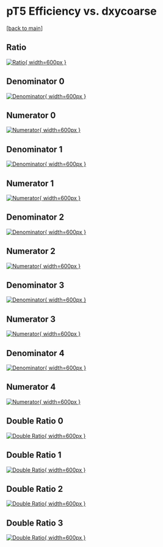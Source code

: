 # pT5 Efficiency vs. dxycoarse

[[back to main](./)]



## Ratio

[![Ratio](../mtv/var/pT5_vtr_321_0_eff_dxycoarse.png){ width=600px }](../mtv/var/pT5_vtr_321_0_eff_dxycoarse.pdf)

## Denominator 0

[![Denominator](../mtv/den/pT5_vtr_321_0_eff_dxycoarse_den0.png){ width=600px }](../mtv/den/pT5_vtr_321_0_eff_dxycoarse_den0.pdf)

## Numerator 0

[![Numerator](../mtv/num/pT5_vtr_321_0_eff_dxycoarse_num0.png){ width=600px }](../mtv/num/pT5_vtr_321_0_eff_dxycoarse_num0.pdf)

## Denominator 1

[![Denominator](../mtv/den/pT5_vtr_321_0_eff_dxycoarse_den1.png){ width=600px }](../mtv/den/pT5_vtr_321_0_eff_dxycoarse_den1.pdf)

## Numerator 1

[![Numerator](../mtv/num/pT5_vtr_321_0_eff_dxycoarse_num1.png){ width=600px }](../mtv/num/pT5_vtr_321_0_eff_dxycoarse_num1.pdf)

## Denominator 2

[![Denominator](../mtv/den/pT5_vtr_321_0_eff_dxycoarse_den2.png){ width=600px }](../mtv/den/pT5_vtr_321_0_eff_dxycoarse_den2.pdf)

## Numerator 2

[![Numerator](../mtv/num/pT5_vtr_321_0_eff_dxycoarse_num2.png){ width=600px }](../mtv/num/pT5_vtr_321_0_eff_dxycoarse_num2.pdf)

## Denominator 3

[![Denominator](../mtv/den/pT5_vtr_321_0_eff_dxycoarse_den3.png){ width=600px }](../mtv/den/pT5_vtr_321_0_eff_dxycoarse_den3.pdf)

## Numerator 3

[![Numerator](../mtv/num/pT5_vtr_321_0_eff_dxycoarse_num3.png){ width=600px }](../mtv/num/pT5_vtr_321_0_eff_dxycoarse_num3.pdf)

## Denominator 4

[![Denominator](../mtv/den/pT5_vtr_321_0_eff_dxycoarse_den4.png){ width=600px }](../mtv/den/pT5_vtr_321_0_eff_dxycoarse_den4.pdf)

## Numerator 4

[![Numerator](../mtv/num/pT5_vtr_321_0_eff_dxycoarse_num4.png){ width=600px }](../mtv/num/pT5_vtr_321_0_eff_dxycoarse_num4.pdf)

## Double Ratio 0

[![Double Ratio](../mtv/ratio/pT5_vtr_321_0_eff_dxycoarse_ratio0.png){ width=600px }](../mtv/ratio/pT5_vtr_321_0_eff_dxycoarse_ratio0.pdf)

## Double Ratio 1

[![Double Ratio](../mtv/ratio/pT5_vtr_321_0_eff_dxycoarse_ratio1.png){ width=600px }](../mtv/ratio/pT5_vtr_321_0_eff_dxycoarse_ratio1.pdf)

## Double Ratio 2

[![Double Ratio](../mtv/ratio/pT5_vtr_321_0_eff_dxycoarse_ratio2.png){ width=600px }](../mtv/ratio/pT5_vtr_321_0_eff_dxycoarse_ratio2.pdf)

## Double Ratio 3

[![Double Ratio](../mtv/ratio/pT5_vtr_321_0_eff_dxycoarse_ratio3.png){ width=600px }](../mtv/ratio/pT5_vtr_321_0_eff_dxycoarse_ratio3.pdf)

